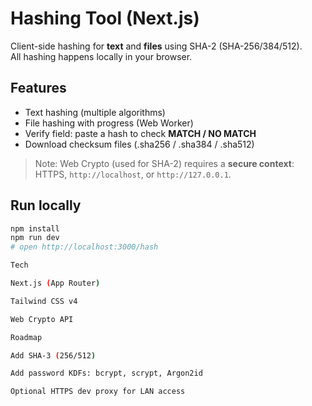 # Hashing Tool (Next.js)

Client-side hashing for **text** and **files** using SHA-2 (SHA-256/384/512).  
All hashing happens locally in your browser.

## Features
- Text hashing (multiple algorithms)
- File hashing with progress (Web Worker)
- Verify field: paste a hash to check **MATCH / NO MATCH**
- Download checksum files (.sha256 / .sha384 / .sha512)

> Note: Web Crypto (used for SHA-2) requires a **secure context**: HTTPS, `http://localhost`, or `http://127.0.0.1`.

## Run locally
```bash
npm install
npm run dev
# open http://localhost:3000/hash

Tech

Next.js (App Router)

Tailwind CSS v4

Web Crypto API

Roadmap

Add SHA-3 (256/512)

Add password KDFs: bcrypt, scrypt, Argon2id

Optional HTTPS dev proxy for LAN access
